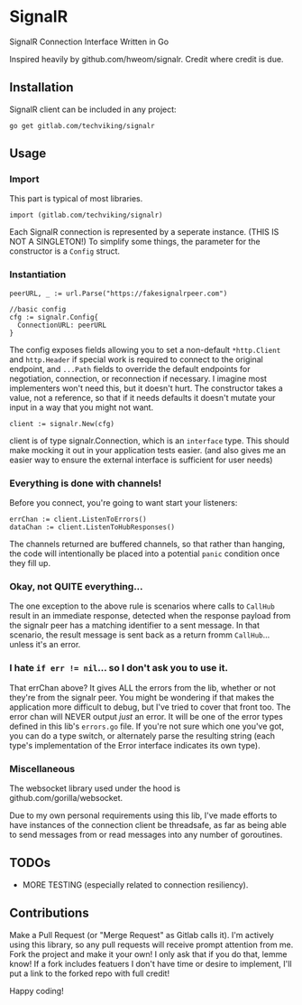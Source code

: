 # SignalR

SignalR Connection Interface Written in Go

Inspired heavily by github.com/hweom/signalr.  Credit where credit is due.

## Installation

SignalR client can be included in any project:

`go get gitlab.com/techviking/signalr`

## Usage

### Import

This part is typical of most libraries.

    import (gitlab.com/techviking/signalr)

Each SignalR connection is represented by a seperate instance.  (THIS IS NOT A SINGLETON!)  To simplify some things, the parameter for the constructor is a `Config` struct.


### Instantiation
    peerURL, _ := url.Parse("https://fakesignalrpeer.com")
    
    //basic config
    cfg := signalr.Config{
      ConnectionURL: peerURL
    }

The config exposes fields allowing you to set a non-default `*http.Client` and `http.Header` if special work is required to connect to the original endpoint, and `...Path` fields to override the default endpoints for negotiation, connection, or reconnection if necessary.  I imagine most implementers won't need this, but it doesn't hurt.  The constructor takes a value, not a reference, so that if it needs defaults it doesn't mutate your input in a way that you might not want.

    client := signalr.New(cfg)


client is of type signalr.Connection, which is an `interface` type.  This should make mocking it out in your application tests easier.  (and also gives me an easier way to ensure the external interface is sufficient for user needs)

### Everything is done with channels!

Before you connect, you're going to want start your listeners:

    errChan := client.ListenToErrors() 
    dataChan := client.ListenToHubResponses()

The channels returned are buffered channels, so that rather than hanging, the code will intentionally be placed into a potential `panic` condition once they fill up.

### Okay, not QUITE everything...

The one exception to the above rule is scenarios where calls to `CallHub` result in an immediate response, detected when the response payload from the signalr peer has a matching identifier to a sent message.  In that scenario, the result message is sent back as a return fromm `CallHub`... unless it's an error.

### I hate `if err != nil`... so I don't ask you to use it.

That errChan above?  It gives ALL the errors from the lib, whether or not they're from the signalr peer.  You might be wondering if that makes the application more difficult to debug, but I've tried to cover that front too.  The error chan will NEVER output *just* an error.  It will be one of the error types defined in this lib's `errors.go` file.  If you're not sure which one you've got, you can do a type switch, or alternately parse the resulting string (each type's implementation of the Error interface indicates its own type).

### Miscellaneous

The websocket library used under the hood is github.com/gorilla/websocket.

Due to my own personal requirements using this lib, I've made efforts to have instances of the connection client be threadsafe, as far as being able to send messages from or read messages into any number of goroutines.


## TODOs

* MORE TESTING (especially related to connection resiliency).


## Contributions

Make a Pull Request (or "Merge Request" as Gitlab calls it).  I'm actively using this library, so any pull requests will receive prompt attention from me.
Fork the project and make it your own!  I only ask that if you do that, lemme know!  If a fork includes featuers I don't have time or desire to implement, I'll put a link to the forked repo with full credit!

Happy coding!
